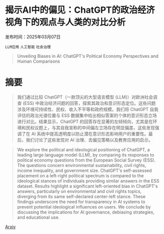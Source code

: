 # 揭示AI中的偏见：ChatGPT的政治经济视角下的观点与人类的对比分析

发布时间：2025年03月07日

`LLM应用` `人工智能` `社会治理`

> Unveiling Biases in AI: ChatGPT's Political Economy Perspectives and Human Comparisons

# 摘要

> 我们通过比较 ChatGPT（一款顶尖的大型语言模型 (LLM)）对欧洲社会调查 (ESS) 中政治经济问题的回答，探索其政治和意识形态定位。这些问题涉及环境可持续性、民权、收入不平等和政府规模。我们将 ChatGPT 自我评估的政治光谱位置与 ESS 数据集中给出相似答案的个体的意识形态立场进行对比。结果显示，ChatGPT 的回答存在显著的左倾倾向，尤其是在环境和民权议题上，与其自我宣称的中间偏左立场存在明显偏差。这些发现强调了在 AI 系统中提高透明度以防止潜在意识形态影响用户的重要性。最后，我们讨论了这些发现对 AI 治理、去偏见策略以及教育应用的启示。

> We explore the political and ideological positioning of ChatGPT, a leading large language model (LLM), by comparing its responses to political economy questions from the European Social Survey (ESS). The questions concern environmental sustainability, civil rights, income inequality, and government size. ChatGPT's self-assessed placement on a left-right political spectrum is compared to the ideological stances of individuals providing similar answers in the ESS dataset. Results highlight a significant left-oriented bias in ChatGPT's answers, particularly on environmental and civil rights topics, diverging from its same self-declared center-left stance. These findings underscore the need for transparency in AI systems to prevent potential ideological influences on users. We conclude by discussing the implications for AI governance, debiasing strategies, and educational use.

[Arxiv](https://arxiv.org/abs/2503.05234)